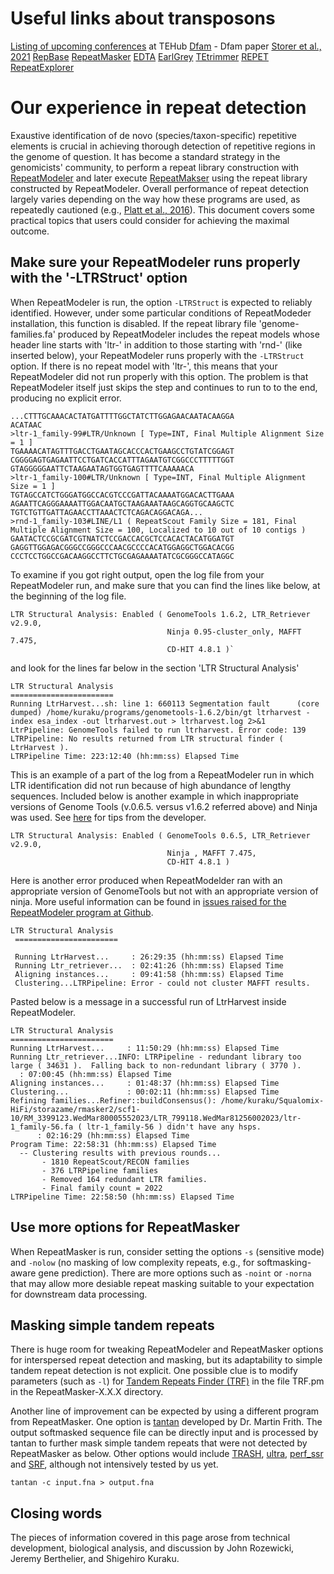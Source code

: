 # Useful links about transposons

[Listing of upcoming conferences](https://tehub.org/en/Conferences) at TEHub 
[Dfam](https://dfam.org/about) - Dfam paper [Storer et al., 2021](https://mobilednajournal.biomedcentral.com/articles/10.1186/s13100-020-00230-y)
[RepBase](https://www.girinst.org/)
[RepeatMasker](https://www.repeatmasker.org/)
[EDTA](https://github.com/oushujun/EDTA/releases) 
[EarlGrey](https://github.com/TobyBaril/EarlGrey/releases) 
[TEtrimmer](https://github.com/qjiangzhao/TEtrimmer/releases)
[REPET](https://urgi.versailles.inra.fr/Tools/REPET)
[RepeatExplorer](http://repeatexplorer.org/)

# Our experience in repeat detection

Exaustive identification of de novo (species/taxon-specific) repetitive elements is crucial in achieving thorough detection of repetitive regions in the genome of question. It has become a standard strategy in the genomicists' community, to perform a repeat library construction with [RepeatModeler](https://www.repeatmasker.org/RepeatModeler/) and later execute [RepeatMakser](https://www.repeatmasker.org/) using the repeat library constructed by RepeatModeler. Overall performance of repeat detection largely varies depending on the way how these programs are used, as repeatedly cautioned (e.g., [Platt et al., 2016](https://academic.oup.com/gbe/article/8/2/403/2574076)). This document covers some practical topics that users could consider for achieving the maximal outcome.

## Make sure your RepeatModeler runs properly with the '-LTRStruct' option

When RepeatModeler is run, the option `-LTRStruct` is expected to reliably  identified. However, under some particular conditions of RepeatModeder installation, this function is disabled. If the repeat library file 'genome-families.fa' produced by RepeatModeler includes the repeat models whose header line starts with 'ltr-' in addition to those starting with 'rnd-' (like inserted below), your RepeatModeler runs properly with the `-LTRStruct` option. If there is no repeat model with 'ltr-', this means that your RepeatModeler did not run properly with this option. The problem is that RepeatModeler itself just skips the step and continues to run to to the end, producing no explicit error.
```
...CTTTGCAAACACTATGATTTTGGCTATCTTGGAGAACAATACAAGGA
ACATAAC
>ltr-1_family-99#LTR/Unknown [ Type=INT, Final Multiple Alignment Size = 1 ]
TGAAAACATAGTTTGACCTGAATAGCACCCACTGAAGCCTGTATCGGAGT
CGGGGAGTGAGAATTCCTGATCACCATTTAGAATGTCGGCCCTTTTTGGT
GTAGGGGGAATTCTAAGAATAGTGGTGAGTTTTCAAAAACA
>ltr-1_family-100#LTR/Unknown [ Type=INT, Final Multiple Alignment Size = 1 ]
TGTAGCCATCTGGGATGGCCACGTCCCGATTACAAAATGGACACTTGAAA
AGAATTCAGGGAAAATTGGACAATGCTAAGAAATAAGCAGGTGCAAGCTC
TGTCTGTTGATTAGAACCTTAAACTCTCAGACAGGACAGA...
>rnd-1_family-103#LINE/L1 ( RepeatScout Family Size = 181, Final Multiple Alignment Size = 100, Localized to 10 out of 10 contigs )
GAATACTCCGCGATCGTNATCTCCGACCACGCTCCACACTACATGGATGT
GAGGTTGGAGACGGGCCGGGCCCAACGCCCCACATGGAGGCTGGACACGG
CCCTCCTGGCCGACAAGGCCTTCTGCGAGAAAATATCGCGGGCCATAGGC
```

To examine if you got right output, open the log file from your RepeatModeler run, and make sure that you can find the lines like below, at the beginning of the log file.
```
LTR Structural Analysis: Enabled ( GenomeTools 1.6.2, LTR_Retriever v2.9.0,
                                   Ninja 0.95-cluster_only, MAFFT 7.475,
                                   CD-HIT 4.8.1 )`
```
and look for the lines far below in the section 'LTR Structural Analysis'
```
LTR Structural Analysis
=======================
Running LtrHarvest...sh: line 1: 660113 Segmentation fault      (core dumped) /home/kuraku/programs/genometools-1.6.2/bin/gt ltrharvest -index esa_index -out ltrharvest.out > ltrharvest.log 2>&1
LtrPipeline: GenomeTools failed to run ltrharvest. Error code: 139
LTRPipeline: No results returned from LTR structural finder ( LtrHarvest ).
LTRPipeline Time: 223:12:40 (hh:mm:ss) Elapsed Time
```

This is an example of a part of the log from a RepeatModeler run in which LTR identification did not run because of high abundance of lengthy sequences. Included below is another example in which inappropriate versions of Genome Tools (v.0.6.5. versus v1.6.2 referred above) and Ninja was used. See [here](https://github.com/Dfam-consortium/RepeatModeler/issues/134) for tips from the developer.
```
LTR Structural Analysis: Enabled ( GenomeTools 0.6.5, LTR_Retriever v2.9.0,
                                   Ninja , MAFFT 7.475,
                                   CD-HIT 4.8.1 )
```                                   
Here is another error produced when RepeatModelder ran with an appropriate version of GenomeTools but not with an appropriate version of ninja. More useful  information can be found in [issues raised for the RepeatModeler program at Github](https://github.com/Dfam-consortium/RepeatModeler/issues).
```
LTR Structural Analysis
 =======================

 Running LtrHarvest...     : 26:29:35 (hh:mm:ss) Elapsed Time
 Running Ltr_retriever...  : 02:41:26 (hh:mm:ss) Elapsed Time
 Aligning instances...     : 09:41:58 (hh:mm:ss) Elapsed Time
 Clustering...LTRPipeline: Error - could not cluster MAFFT results.
```
Pasted below is a message in a successful run of LtrHarvest inside RepeatModeler. 
```
LTR Structural Analysis
=======================
Running LtrHarvest...     : 11:50:29 (hh:mm:ss) Elapsed Time
Running Ltr_retriever...INFO: LTRPipeline - redundant library too large ( 34631 ).  Falling back to non-redundant library ( 3770 ).
  : 07:00:45 (hh:mm:ss) Elapsed Time
Aligning instances...     : 01:48:37 (hh:mm:ss) Elapsed Time
Clustering...             : 00:02:11 (hh:mm:ss) Elapsed Time
Refining families...Refiner::buildConsensus(): /home/kuraku/Squalomix-HiFi/storazame/rmasker2/scf1-10/RM_3399123.WedMar80005552023/LTR_799118.WedMar81256002023/ltr-1_family-56.fa ( ltr-1_family-56 ) didn't have any hsps.
      : 02:16:29 (hh:mm:ss) Elapsed Time
Program Time: 22:58:31 (hh:mm:ss) Elapsed Time
  -- Clustering results with previous rounds...
       - 1810 RepeatScout/RECON families
       - 376 LTRPipeline families
       - Removed 164 redundant LTR families.
       - Final family count = 2022
LTRPipeline Time: 22:58:50 (hh:mm:ss) Elapsed Time
```

## Use more options for RepeatMasker

When RepeatMasker is run, consider setting the options `-s` (sensitive mode) and `-nolow` (no masking of low complexity repeats, e.g., for softmasking-aware gene prediction). There are more options such as `-noint` or `-norna` that may allow more desiable repeat masking suitable to your expectation for downstream data processing.

## Masking simple tandem repeats

There is huge room for tweaking RepeatModeler and RepeatMasker options for interspersed repeat detection and masking, but its adaptability to simple tandem repeat detection is not explicit. One possible clue is to modify parameters (such as `-l`) for [Tandem Repeats Finder (TRF)](https://github.com/Benson-Genomics-Lab/TRF) in the file TRF.pm in the RepeatMasker-X.X.X directory.

Another line of improvement can be expected by using a different program from RepeatMasker. One option is [tantan](https://gitlab.com/mcfrith/tantan) developed by Dr. Martin Frith. The output softmasked sequence file can be directly input and is processed by tantan to further mask simple tandem repeats that were not detected by RepeatMasker as below. Other options would include [TRASH](https://github.com/vlothec/TRASH), [ultra](https://github.com/TravisWheelerLab/ULTRA), [perf_ssr](https://github.com/RKMlab/perf) and [SRF](https://arxiv.org/abs/2304.09729), although not intensively tested by us yet.
```
tantan -c input.fna > output.fna
```

## Closing words

The pieces of information covered in this page arose from technical development, biological analysis, and discussion by John Rozewicki, Jeremy Berthelier, and Shigehiro Kuraku. 
